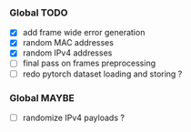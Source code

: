 ### Global TODO
- [x] add frame wide error generation
- [x] random MAC addresses
- [x] random IPv4 addresses 
- [ ] final pass on frames preprocessing
- [ ] redo pytorch dataset loading and storing ?

### Global MAYBE
- [ ] randomize IPv4 payloads ?